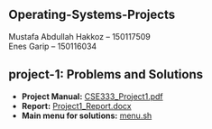 ## Operating-Systems-Projects  

Mustafa Abdullah Hakkoz – 150117509  
Enes Garip – 150116034  



## project-1: Problems and Solutions

- **Project Manual:** [CSE333_Project1.pdf](https://github.com/mustafahakkoz/Operating-Systems-Projects/blob/master/150117509_150116034_Project1/CSE333_Project1.pdf)  
- **Report:** [Project1_Report.docx](https://github.com/mustafahakkoz/Operating-Systems-Projects/blob/master/150117509_150116034_Project1/Project1_Report.docx)  
- **Main menu for solutions:** [menu.sh](https://github.com/mustafahakkoz/Operating-Systems-Projects/blob/master/150117509_150116034_Project1/menu.sh)  
